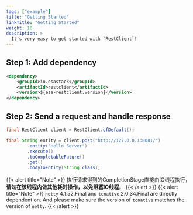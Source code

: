 ```yaml
---
tags: ["example"]
title: "Getting Started"
linkTitle: "Getting Started"
weight: 10
description: >
  It's very easy to get started with `RestClient`!
---
```

## Step 1: Add dependency

```xml
<dependency>
    <groupId>io.esastack</groupId>
    <artifactId>restclient</artifactId>
    <version>${esa-restclient.version}</version>
</dependency>
```

## Step 2: Send a request and handle response

```java
final RestClient client = RestClient.ofDefault();

final String entity = client.post("http://127.0.0.1:8081/")
        .entity("Hello Server")
        .execute()
        .toCompletableFuture()
        .get()
        .bodyToEntity(String.class);
```

{{< alert title="Note" >}}
执行请求得到的CompletionStage<RestResponseBase>直接由IO线程执行，**请勿在该线程内做其他耗时操作，以免阻塞IO线程**。
{{< /alert >}}
{{< alert title="Note" >}}
`netty` 4.1.52.Final and `tcnative` 2.0.34.Final are directly dependent on. And please make sure the version of `tcnative` matches the version of `netty`.
{{< /alert >}}